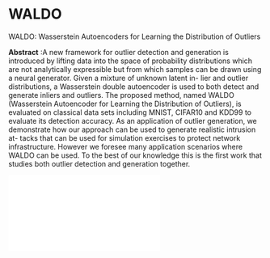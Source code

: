 # WALDO
WALDO: Wasserstein Autoencoders for Learning the Distribution of Outliers

__Abstract__ :A new framework for outlier detection and generation is introduced by lifting data into the space of probability distributions which are not analytically expressible but from which samples can be drawn using a neural generator. Given a mixture of unknown latent in- lier and outlier distributions, a Wasserstein double autoencoder is used to both detect and generate inliers and outliers. The proposed method, named WALDO (Wasserstein Autoencoder for Learning the Distribution of Outliers), is evaluated on classical data sets including MNIST, CIFAR10 and KDD99 to evaluate its detection accuracy. As an application of outlier generation, we demonstrate how our approach can be used to generate realistic intrusion at- tacks that can be used for simulation exercises to protect network infrastructure. However we foresee many application scenarios where WALDO can be used. To the best of our knowledge this is the first work that studies both outlier detection and generation together.

![Teaser for WALDO](teaser.pdf)
